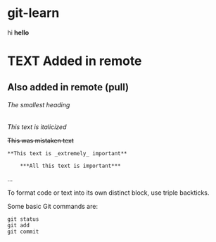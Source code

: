 # git-learn


 hi
**hello**

# TEXT Added in remote 
## Also added in remote (pull)
###### The smallest heading

*This text is italicized*

~~This was mistaken text~~

	**This text is _extremely_ important**

    	***All this text is important***
...

To format code or text into its own distinct block, use triple backticks.

Some basic Git commands are:
```
git status
git add
git commit
```
